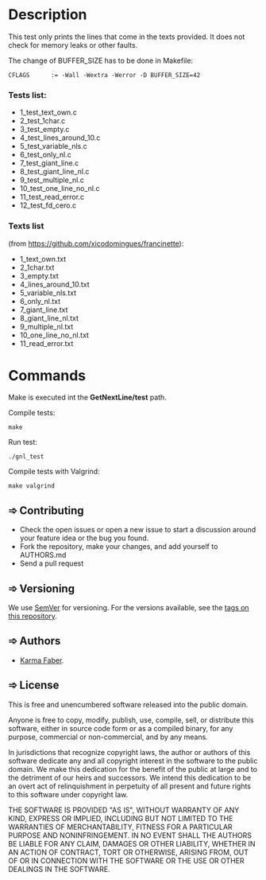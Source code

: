 # Description

This test only prints the lines that come in the texts provided. It does not check for memory leaks or other faults. 

The change of BUFFER_SIZE has to be done in Makefile:

```shell
CFLAGS      := -Wall -Wextra -Werror -D BUFFER_SIZE=42 
```


### Tests list:

* 1_test_text_own.c
* 2_test_1char.c
* 3_test_empty.c
* 4_test_lines_around_10.c
* 5_test_variable_nls.c
* 6_test_only_nl.c
* 7_test_giant_line.c
* 8_test_giant_line_nl.c
* 9_test_multiple_nl.c
* 10_test_one_line_no_nl.c
* 11_test_read_error.c
* 12_test_fd_cero.c


### Texts list 
(from https://github.com/xicodomingues/francinette):

* 1_text_own.txt
* 2_1char.txt
* 3_empty.txt
* 4_lines_around_10.txt
* 5_variable_nls.txt
* 6_only_nl.txt
* 7_giant_line.txt
* 8_giant_line_nl.txt
* 9_multiple_nl.txt
* 10_one_line_no_nl.txt
* 11_read_error.txt


# Commands
Make is executed int the <b>GetNextLine/test</b> path. 

Compile tests:
```shell
make 
```

Run test:
```shell
./gnl_test
```

Compile tests with Valgrind:
```shell
make valgrind
```


## ➾ Contributing

* Check the open issues or open a new issue to start a discussion around your feature idea or the bug you found. 
* Fork the repository, make your changes, and add yourself to AUTHORS.md
* Send a pull request

## ➾ Versioning

We use [SemVer](http://semver.org/) for versioning. For the versions available, see the [tags on this repository](https://github.com/your/project/tags). 


## ➾ Authors

* [Karma Faber](https://github.com/KarmaFaber). 


## ➾ License

This is free and unencumbered software released into the public domain.

Anyone is free to copy, modify, publish, use, compile, sell, or distribute this software, either in source code form or as a compiled binary, for any purpose, commercial or non-commercial, and by any means.

In jurisdictions that recognize copyright laws, the author or authors of this software dedicate any and all copyright interest in the software to the public domain. We make this dedication for the benefit of the public at large and to the detriment of our heirs and successors. We intend this dedication to be an overt act of relinquishment in perpetuity of all present and future rights to this software under copyright law.

THE SOFTWARE IS PROVIDED "AS IS", WITHOUT WARRANTY OF ANY KIND, EXPRESS OR IMPLIED, INCLUDING BUT NOT LIMITED TO THE WARRANTIES OF MERCHANTABILITY, FITNESS FOR A PARTICULAR PURPOSE AND NONINFRINGEMENT. IN NO EVENT SHALL THE AUTHORS BE LIABLE FOR ANY CLAIM, DAMAGES OR OTHER LIABILITY, WHETHER IN AN ACTION OF CONTRACT, TORT OR OTHERWISE, ARISING FROM, OUT OF OR IN CONNECTION WITH THE SOFTWARE OR THE USE OR OTHER DEALINGS IN THE SOFTWARE.



